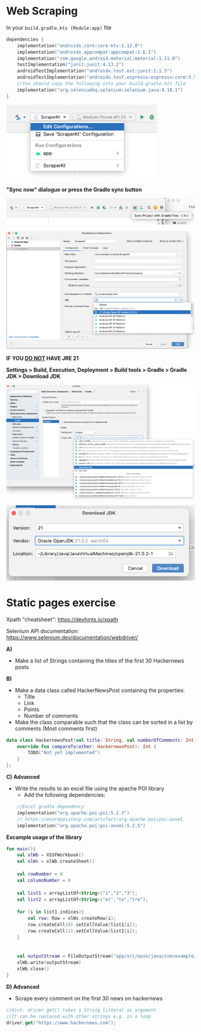 # Web Scraping

In your `build.gradle.kts (Module:app)` file

```kotlin
dependencies {
    implementation("androidx.core:core-ktx:1.12.0")
    implementation("androidx.appcompat:appcompat:1.6.1")
    implementation("com.google.android.material:material:1.11.0")
    testImplementation("junit:junit:4.13.2")
    androidTestImplementation("androidx.test.ext:junit:1.1.5")
    androidTestImplementation("androidx.test.espresso:espresso-core:3.5.1")
    //You should copy the following into your build.gradle.kts file
    implementation("org.seleniumhq.selenium:selenium-java:4.18.1")
}
```



![image-20240304130717965](assets/image-20240304130717965.png) 

**"Sync now" dialogue or press the Gradle sync button**

![image-20240304131339569](assets/image-20240304131339569.png)



![image-20240304130738260](assets/image-20240304130738260.png)

**IF YOU <u>DO NOT</u> HAVE JRE 21**

**Settings > Build, Execution, Deployment > Build tools > Gradle > Gradle JDK > Download JDK**

![image-20240304130943159](assets/image-20240304130943159.png)

![image-20240304131003685](assets/image-20240304131003685.png)





# Static pages exercise

Xpath "cheatsheet": https://devhints.io/xpath

Selenium API documentation: https://www.selenium.dev/documentation/webdriver/



**A)**

- Make a list of Strings containing the titles of the first 30 Hackernews posts



**B)**

- Make a data class called HackerNewsPost containing the properties: 
  - Title
  - Link
  - Points
  - Number of comments
- Make the class comparable such that the class can be sorted in a list by comments (Most comments first)

```kotlin
data class HackernewsPost(val title: String, val numberOfComments: Int): Comparable<HackernewsPost> {
    override fun compareTo(other: HackernewsPost): Int {
        TODO("Not yet implemented")
    }
};
```



**C)** **Advanced**

- Write the results to an excel file using the apache POI library
  - Add the following dependencies:

```kotlin
    //Excel gradle dependency
    implementation("org.apache.poi:poi:5.2.3")
    // https://mvnrepository.com/artifact/org.apache.poi/poi-ooxml
    implementation("org.apache.poi:poi-ooxml:5.2.5")
```

**Excample usage of the library**

```kotlin
fun main(){
    val xlWb = XSSFWorkbook()
    val xlWs = xlWb.createSheet()

    val rowNumber = 0
    val columnNumber = 0

    val list1 = arrayListOf<String>("1","2","3");
    val list2 = arrayListOf<String>("et","to","tre");

    for (i in list1.indices){
        val row: Row = xlWs.createRow(i);
        row.createCell(0).setCellValue(list1[i]);
        row.createCell(1).setCellValue(list2[i]);
    }


    val outputStream = FileOutputStream("app/src/main/java/com/example/scraping/text.xlsx")
    xlWb.write(outputStream)
    xlWb.close()
}
```



**D) Advanced**

- Scrape every comment on the first 30 news on hackernews

```kotlin
//Hint: driver.get() takes a String litteral as argument
//It can be replaced with other strings e.g. in a loop
driver.get("https://www.hackernews.com");
```

